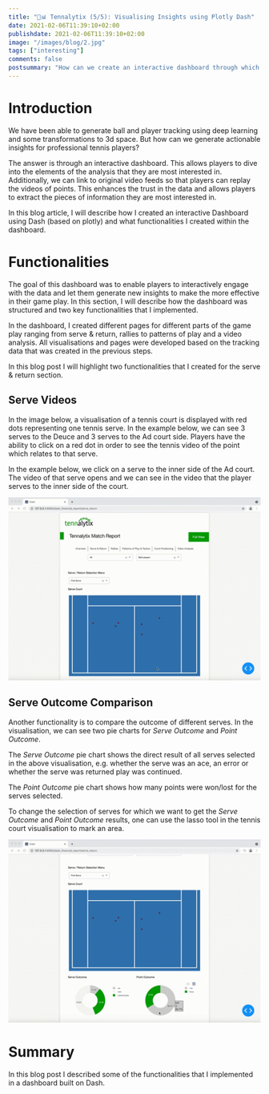 ```yaml
---
title: "🎾📊 Tennalytix (5/5): Visualising Insights using Plotly Dash"
date: 2021-02-06T11:39:10+02:00
publishdate: 2021-02-06T11:39:10+02:00
image: "/images/blog/2.jpg"
tags: ["interesting"]
comments: false
postsummary: "How can we create an interactive dashboard through which professional tennis players can generate actionable insights?"
---
```


# Introduction
We have been able to generate ball and player tracking using deep learning and some transformations to 3d space. But how can we generate actionable insights for professional tennis players?

The answer is through an interactive dashboard. This allows players to dive into the elements of the analysis that they are most interested in. Additionally, we can link to original video feeds so that players can replay the videos of points. This enhances the trust in the data and allows players to extract the pieces of information they are most interested in. 

In this blog article, I will describe how I created an interactive Dashboard using Dash (based on plotly) and what functionalities I created within the dashboard. 

# Functionalities
The goal of this dashboard was to enable players to interactively engage with the data and let them generate new insights to make the more effective in their game play. In this section, I will describe how the dashboard was structured and two key functionalities that I implemented. 

In the dashboard, I created different pages for different parts of the game play ranging from serve & return, rallies to patterns of play and a video analysis. All visualisations and pages were developed based on the tracking data that was created in the previous steps. 

In this blog post I will highlight two functionalities that I created for the serve & return section. 

## Serve Videos
In the image below, a visualisation of a tennis court is displayed with red dots representing one tennis serve. In the example below, we can see 3 serves to the Deuce and 3 serves to the Ad court side. Players have the ability to click on a red dot in order to see the tennis video of the point which relates to that serve. 

In the example below, we click on a serve to the inner side of the Ad court. The video of that serve opens and we can see in the video that the player serves to the inner side of the court. 

![alt](tennis_serve_pop_up_720.gif)

## Serve Outcome Comparison
Another functionality is to compare the outcome of different serves. In the visualisation, we can see two pie charts for *Serve Outcome* and *Point Outcome*. 

The *Serve Outcome* pie chart shows the direct result of all serves selected in the above visualisation, e.g. whether the serve was an ace, an error or whether the serve was returned play was continued. 

The *Point Outcome* pie chart shows how many points were won/lost for the serves selected. 

To change the selection of serves for which we want to get the *Serve Outcome* and *Point Outcome* results, one can use the lasso tool in the tennis court visualisation to mark an area.  

![alt](tennis_serve_lasso_720.gif)

# Summary
In this blog post I described some of the functionalities that I implemented in a dashboard built on Dash. 